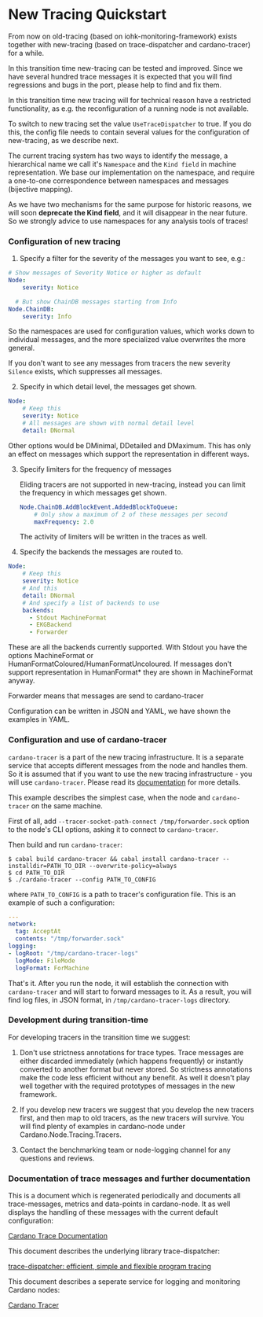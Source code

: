 # New Tracing Quickstart

From now on old-tracing (based on iohk-monitoring-framework) exists
together with new-tracing (based on trace-dispatcher and cardano-tracer) for a while.

In this transition time new-tracing can be tested and improved. Since we have several hundred trace messages
it is expected that you will find regressions and bugs in the port, please help to find
and fix them.

In this transition time new tracing will for technical reason have a restricted functionality,
as e.g. the reconfiguration of a running node is not available.

To switch to new tracing set the value `UseTraceDispatcher` to true. If you do this, the
config file needs to contain several values for the configuration of new-tracing, as we
describe next.

The current tracing system has two ways to identify the message, a hierarchical name we
call it's `Namespace` and the `Kind field` in machine representation. We base our implementation
on the namespace, and require a one-to-one correspondence between namespaces and messages (bijective mapping).

As we have two mechanisms for the same purpose for historic reasons, we will soon
__deprecate the Kind field__, and it will disappear in the near future. So we strongly
advice to use namespaces for any analysis tools of traces!  

### Configuration of new tracing

1. Specify a filter for the severity of the messages you want to see, e.g.:

  ~~~yaml
  # Show messages of Severity Notice or higher as default
  Node:
      severity: Notice

    # But show ChainDB messages starting from Info
  Node.ChainDB:
      severity: Info
  ~~~


  So the namespaces are used for configuration values, which works
  down to individual messages, and the more specialized value overwrites the more general.

  If you don't want to see any messages from tracers the new severity `Silence`
  exists, which suppresses all messages.


2. Specify in which detail level, the messages get shown.

  ~~~yaml
  Node:
      # Keep this
      severity: Notice      
      # All messages are shown with normal detail level
      detail: DNormal
  ~~~

  Other options would be DMinimal, DDetailed and DMaximum. This has only an effect on messages which support the representation in different ways.

3. Specify limiters for the frequency of messages

    Eliding tracers are not supported in new-tracing, instead you can limit the
    frequency in which messages get shown.

    ~~~yaml
    Node.ChainDB.AddBlockEvent.AddedBlockToQueue:
        # Only show a maximum of 2 of these messages per second
        maxFrequency: 2.0
    ~~~

    The activity of limiters will be written in the traces as well.

4. Specify the backends the messages are routed to.

  ~~~yaml
  Node:
      # Keep this
      severity: Notice      
      # And this
      detail: DNormal  
      # And specify a list of backends to use
      backends:
        - Stdout MachineFormat
        - EKGBackend
        - Forwarder
  ~~~

  These are all the backends currently supported. With Stdout you have the
  options MachineFormat or HumanFormatColoured/HumanFormatUncoloured.
  If messages don't support representation in HumanFormat* they are shown in MachineFormat anyway.

  Forwarder means that messages are send to cardano-tracer

Configuration can be written in JSON and YAML, we have shown the examples in YAML.

### Configuration and use of cardano-tracer

`cardano-tracer` is a part of the new tracing infrastructure. It is a separate service that accepts different messages from the node and handles them.
So it is assumed that if you want to use the new tracing infrastructure - you will use `cardano-tracer`. Please read its [documentation](https://github.com/input-output-hk/cardano-node/blob/master/cardano-tracer/docs/cardano-tracer.md) for more details.

This example describes the simplest case, when the node and `cardano-tracer` on the same machine.

First of all, add `--tracer-socket-path-connect /tmp/forwarder.sock` option to the node's CLI options, asking it to connect to `cardano-tracer`.

Then build and run `cardano-tracer`:

~~~shell
$ cabal build cardano-tracer && cabal install cardano-tracer --installdir=PATH_TO_DIR --overwrite-policy=always
$ cd PATH_TO_DIR
$ ./cardano-tracer --config PATH_TO_CONFIG
~~~

where `PATH_TO_CONFIG` is a path to tracer's configuration file. This is an example of such a configuration:

~~~yaml
---
network:
  tag: AcceptAt
  contents: "/tmp/forwarder.sock"
logging:
- logRoot: "/tmp/cardano-tracer-logs"
  logMode: FileMode
  logFormat: ForMachine
~~~

That's it. After you run the node, it will establish the connection with `cardano-tracer` and will start to forward messages to it.
As a result, you will find log files, in JSON format, in `/tmp/cardano-tracer-logs` directory.

### Development during transition-time

For developing tracers in the transition time we suggest:

1. Don't use strictness annotations for trace types. Trace messages are either
discarded immediately (which happens frequently) or instantly converted to another format
but never stored. So strictness annotations make the code less efficient without any benefit.
As well it doesn't play well together with the required prototypes of messages in the
new framework.

2. If you develop new tracers we suggest that you develop the new tracers first,
and then map to old tracers, as the new tracers will survive. You will find plenty of
examples in cardano-node under Cardano.Node.Tracing.Tracers.

3. Contact the benchmarking team or node-logging channel for any questions and reviews.

### Documentation of trace messages and further documentation

This is a document which is regenerated periodically and documents all trace-messages,  metrics and data-points in cardano-node. It as well displays the handling of these
messages with the current default configuration:

[Cardano Trace Documentation](https://github.com/input-output-hk/cardano-node/blob/master/doc/new-tracing/tracers_doc_generated.md)

This document describes the underlying library trace-dispatcher:

[trace-dispatcher: efficient, simple and flexible program tracing](https://github.com/input-output-hk/cardano-node/blob/master/trace-dispatcher/doc/trace-dispatcher.md)

This document describes a seperate service for logging and monitoring Cardano nodes:

[Cardano Tracer](https://github.com/input-output-hk/cardano-node/blob/master/cardano-tracer/docs/cardano-tracer.md)
